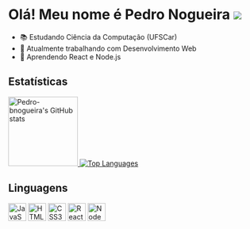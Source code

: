 # Olá! Meu nome é Pedro Nogueira ![](https://user-images.githubusercontent.com/18350557/176309783-0785949b-9127-417c-8b55-ab5a4333674e.gif)

* 📚 Estudando Ciência da Computação (UFSCar)
* 🚀 Atualmente trabalhando com Desenvolvimento Web
* 🧠 Aprendendo React e Node.js

 

## Estatísticas
<div align="left">
  <a href="http://www.github.com/Pedro-bnogueira">
  
  <img src="https://github-readme-stats-pedro-bnogueira.vercel.app/api?username=Pedro-bnogueira&show_icons=true&hide_title=true&title_color=40b581&text_color=ffffff&icon_color=40b581&bg_color=1c1917&disable_animations=false&hide_border=true&show_icons=true" height="140" alt="Pedro-bnogueira's GitHub stats" />
 

  
  <img src="https://github-readme-stats-pedro-bnogueira.vercel.app/api/top-langs/?username=Pedro-bnogueira&langs_count=4&title_color=40b581&text_color=ffffff&icon_color=40b581&bg_color=1c1917&hide_border=true&locale=en&card_width=320&layout=compact&card_heigth=300&custom_title=Top%20%Languages" heigth="200" alt="Top Languages"/>
 
  </a>
  
</div>

## Linguagens

<div style="display: inline_block">
 
 <img src="https://raw.githubusercontent.com/danielcranney/readme-generator/main/public/icons/skills/javascript-colored.svg" width="36" height="36" alt="JavaScript" 
 />
 <img src="https://raw.githubusercontent.com/danielcranney/readme-generator/main/public/icons/skills/html5-colored.svg" width="36" height="36" alt="HTML5" />
 <img src="https://raw.githubusercontent.com/danielcranney/readme-generator/main/public/icons/skills/css3-colored.svg" width="36" height="36" alt="CSS3" />
 <img src="https://raw.githubusercontent.com/danielcranney/readme-generator/main/public/icons/skills/react-colored.svg" width="36" height="36" alt="React" />
 <img src="https://raw.githubusercontent.com/danielcranney/readme-generator/main/public/icons/skills/nodejs-colored.svg" width="36" height="36" alt="NodeJS" />

</div>
